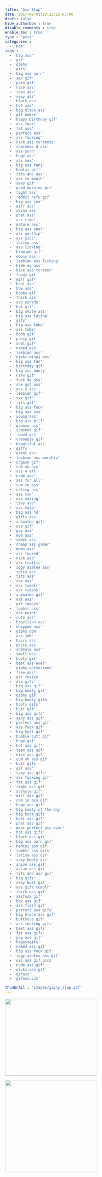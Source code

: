 ```yaml
---
title: "Ass Slap"
date: 2017-09-01T23:22:15-03:00
draft: false
hide_authorbox : true
disable_comments : true
enable_toc : true
type : "post"
categories :
  - 'Hot'
tags :
  - 'big ass'
  - 'gif'
  - 'giphy'
  - 'gifs'
  - 'big ass porn'
  - 'sex gif'
  - 'porn gif'
  - 'nice ass'
  - 'teen ass'
  - 'sexy ass'
  - 'black ass'
  - 'hot ass'
  - 'big black ass'
  - 'gif maker'
  - 'happy birthday gif'
  - 'ass fuck'
  - 'fat ass'
  - 'perfect ass'
  - 'ass fucking'
  - 'kick ass torrents'
  - 'cherokee d ass'
  - 'ass porn'
  - 'huge ass'
  - 'ass sex'
  - 'big ass fans'
  - 'hentai gif'
  - 'tits and ass'
  - 'ass to mouth'
  - 'sexy gif'
  - 'good morning gif'
  - 'tight ass'
  - 'reddit nsfw gif'
  - 'big ass sex'
  - 'milf ass'
  - 'asian ass'
  - 'phat ass'
  - 'ass time'
  - 'mature ass'
  - 'big ass anal'
  - 'ass worship'
  - 'ass pics'
  - 'latina ass'
  - 'ass licking'
  - 'blowjob gif'
  - 'ebony ass'
  - 'lesbian ass licking'
  - 'hide my ass'
  - 'kick ass torrent'
  - 'funny gif'
  - 'milf gif'
  - 'best ass'
  - 'bbw ass'
  - 'boobs gif'
  - 'thick ass'
  - 'ass parade'
  - 'hot gif'
  - 'big white ass'
  - 'big ass latina'
  - 'gify'
  - 'big ass tube'
  - 'ass tube'
  - 'boob gif'
  - 'pussy gif'
  - 'anal gif'
  - 'naked ass'
  - 'lesbian ass'
  - 'nicki minaj ass'
  - 'big ass fan'
  - 'birthday gif'
  - 'big ass booty'
  - 'nsfw gif'
  - 'fuck my ass'
  - 'she got ass'
  - 'ass o ass'
  - 'lesbian gif'
  - 'xxx gif'
  - 'tits gif'
  - 'big ass fuck'
  - 'big ass xxx'
  - 'young ass'
  - 'big ass milf'
  - 'granny ass'
  - 'cumshot gif'
  - 'round ass'
  - 'creampie gif'
  - 'beautiful ass'
  - 'giffy'
  - 'great ass'
  - 'lesbian ass worship'
  - 'orgasm gif'
  - 'cum on ass'
  - 'ass 4 all'
  - 'nude ass'
  - 'ass for all'
  - 'cum in ass'
  - 'eating ass'
  - 'ass xxx'
  - 'ass eating'
  - 'tiny ass'
  - 'ass hole'
  - 'big ass hd'
  - 'girls ass'
  - 'animated gifs'
  - 'ass gif'
  - 'gay ass'
  - 'mom ass'
  - 'sweet ass'
  - 'cheap ass gamer'
  - 'moms ass'
  - 'ass fucked'
  - 'kick ass'
  - 'ass traffic'
  - 'iggy azalea ass'
  - 'spicy ass'
  - 'tits ass'
  - 'sex ass'
  - 'ass tumblr'
  - 'ass videos'
  - 'animated gif'
  - 'dat ass'
  - 'gif images'
  - 'tumblr ass'
  - 'ass point'
  - 'cute ass'
  - 'brazilian ass'
  - 'whipped ass'
  - 'giphy.com'
  - 'ass job'
  - 'hairy ass'
  - 'white ass'
  - 'shemale ass'
  - 'small ass'
  - 'booty gif'
  - 'best ass ever'
  - 'giphy animations'
  - 'free ass'
  - 'gif resize'
  - 'ass gifs'
  - 'big ass gif'
  - 'big booty gif'
  - 'giphy gif'
  - 'big booty gifs'
  - 'booty gifs'
  - 'butt gif'
  - 'big ass gifs'
  - 'sexy ass gif'
  - 'perfect ass gif'
  - 'ass fuck gif'
  - 'big butt gif'
  - 'bubble butt gif'
  - 'huge gif'
  - 'hot ass gif'
  - 'teen ass gif'
  - 'nice ass gif'
  - 'cum on ass gif'
  - 'butt gifs'
  - 'gif ass'
  - 'sexy ass gifs'
  - 'ass fucking gif'
  - 'fat ass gif'
  - 'tight ass gif'
  - 'asshole gif'
  - 'milf ass gif'
  - 'cum in ass gif'
  - 'huge ass gif'
  - 'big booty of the day'
  - 'big butt gifs'
  - 'best ass gif'
  - 'phat ass gif'
  - 'most perfect ass ever'
  - 'hot ass gifs'
  - 'black ass gif'
  - 'big ass porn gif'
  - 'hentai ass gif'
  - 'tumblr ass gifs'
  - 'latina ass gif'
  - 'sexy booty gif'
  - 'anime ass gif'
  - 'asian ass gif'
  - 'tits and ass gif'
  - 'big gifs'
  - 'sexy butt gif'
  - 'ass gifs tumblr'
  - 'thick ass gif'
  - 'assfuck gif'
  - 'bbw ass gif'
  - 'ass flash gif'
  - 'perfect ass gifs'
  - 'big black ass gif'
  - 'butthole gif'
  - 'ass fucking gifs'
  - 'best ass gifs'
  - 'fat ass gifs'
  - 'gay ass gif'
  - 'bigassgifs'
  - 'naked ass gif'
  - 'big ass fuck gif'
  - 'iggy azalea ass gif'
  - 'oil ass gif pics'
  - 'nude ass gif'
  - 'nicki ass gif'
  - 'gifass'
  - 'gifass.com'

thumbnail : 'images/giphy_slap.gif'
---
```

<!--more-->




<a href="https://t.frtyi.com/zkd7k8l24g?offer_id=2676&aff_id=41958&bo=2779,2778,2777,2776,2775&file_id=122739" target="_blank"><img src="https://www.imglnka.com/2676/001752A_LIJA_18_ALL_EN_71_L.gif" width="300" height="250" border="0" /></a><img src="https://t.frtyi.com/jltw5jdpky?offer_id=2676&aff_id=41958&bo=2779,2778,2777,2776,2775&file_id=122739" width="1" height="1" />


<a href="https://t.frtyj.com/tlce221r5s?offer_id=3976&aff_id=41958&bo=2745,2746,2748,2749,2750&file_id=218820" target="_blank"><img src="https://www.imglnka.com/3976/003657B_ADLR_18_ALL_EN_9108_L.png" width="300" height="300" border="0" /></a><img src="https://t.frtyj.com/nt411kbcw2?offer_id=3976&aff_id=41958&bo=2745,2746,2748,2749,2750&file_id=218820" width="1" height="1" />

